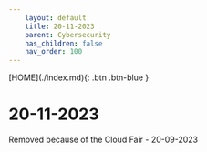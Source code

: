 ```yaml
---
    layout: default
    title: 20-11-2023
    parent: Cybersecurity
    has_children: false
    nav_order: 100
---
```


<span class="fs-1">
[HOME](./index.md){: .btn .btn-blue }
</span>

# 20-11-2023
Removed because of the Cloud Fair - 20-09-2023